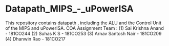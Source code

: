 # Datapath_MIPS_-_uPowerISA
This repository contains datapath , including the ALU and the Control Unit of the MIPS and uPowerISA.
COA Assignment Team : 
(1) Sai Krishna Anand - 181CO244
(2) Suhas K S - 181CO253
(3) Arnav Santosh Nair - 181CO209
(4) Dhanwin Rao - 181CO217
